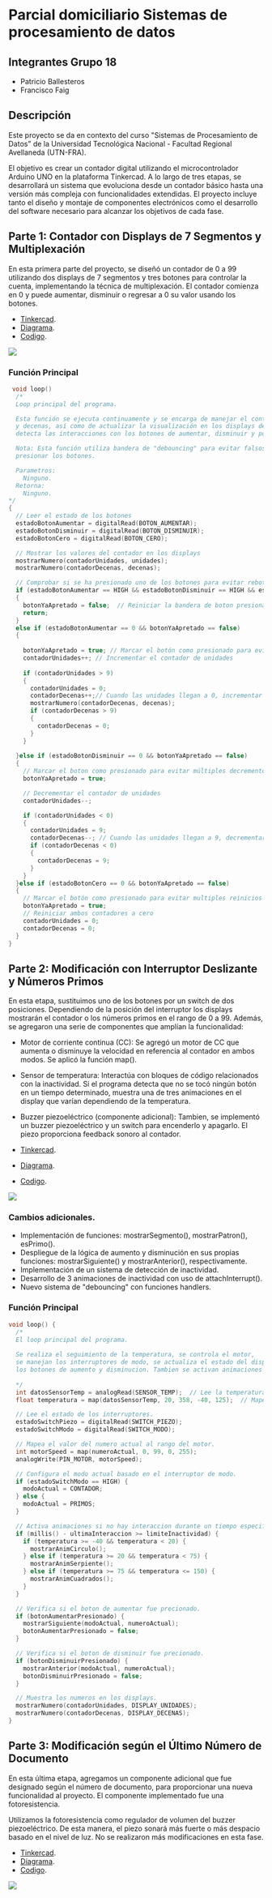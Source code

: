 # Parcial domiciliario Sistemas de procesamiento de datos

## Integrantes Grupo 18
- Patricio Ballesteros
- Francisco Faig 

## Descripción
Este proyecto se da en contexto del curso "Sistemas de Procesamiento de Datos" de la Universidad Tecnológica Nacional - Facultad Regional Avellaneda (UTN-FRA).

El objetivo es crear un contador digital utilizando el microcontrolador Arduino UNO en la plataforma Tinkercad. A lo largo de tres etapas, se desarrollará un sistema que evoluciona desde un contador básico hasta una versión más compleja con funcionalidades extendidas. El proyecto incluye tanto el diseño y montaje de componentes electrónicos como el desarrollo del software necesario para alcanzar los objetivos de cada fase.

## Parte 1: Contador con Displays de 7 Segmentos y Multiplexación
En esta primera parte del proyecto, se diseñó un contador de 0 a 99 utilizando dos displays de 7 segmentos y tres botones para controlar la cuenta, implementando la técnica de multiplexación. El contador comienza en 0 y puede aumentar, disminuir o regresar a 0 su valor usando los botones.

- [Tinkercad](https://www.tinkercad.com/things/8JuzkYb3aVi).
- [Diagrama](https://github.com/FranFaig/Parcial_domiciliario-SPD/blob/main/diagramas/Parte%201.pdf).
- [Codigo](https://github.com/FranFaig/Parcial_domiciliario-SPD/blob/main/codigo/Parte_1.txt).

![](https://github.com/FranFaig/Parcial_domiciliario-SPD/blob/main/imagenes/Parte_1.PNG)


### Función Principal
```c
 void loop()
  /*
  Loop principal del programa.

  Esta función se ejecuta continuamente y se encarga de manejar el contador de unidades
  y decenas, así como de actualizar la visualización en los displays de 7 segmentos. También
  detecta las interacciones con los botones de aumentar, disminuir y poner a cero.

  Nota: Esta función utiliza bandera de "debouncing" para evitar falsos positivos al
  presionar los botones.

  Parametros:
    Ninguno.
  Retorna:
    Ninguno.
*/
{
  // Leer el estado de los botones
  estadoBotonAumentar = digitalRead(BOTON_AUMENTAR);
  estadoBotonDisminuir = digitalRead(BOTON_DISMINUIR);
  estadoBotonCero = digitalRead(BOTON_CERO);

  // Mostrar los valores del contador en los displays
  mostrarNumero(contadorUnidades, unidades);
  mostrarNumero(contadorDecenas, decenas);

  // Comprobar si se ha presionado uno de los botones para evitar rebotes
  if (estadoBotonAumentar == HIGH && estadoBotonDisminuir == HIGH && estadoBotonCero == HIGH && botonYaApretado == true)
  {
    botonYaApretado = false;  // Reiniciar la bandera de boton presionado
    return;  
  }
  else if (estadoBotonAumentar == 0 && botonYaApretado == false)
  {
    
    botonYaApretado = true; // Marcar el botón como presionado para evitar multiples incrementos
    contadorUnidades++; // Incrementar el contador de unidades
    
    if (contadorUnidades > 9)
    {
      contadorUnidades = 0;
      contadorDecenas++;// Cuando las unidades llegan a 0, incrementar el contador de decenas
      mostrarNumero(contadorDecenas, decenas);
      if (contadorDecenas > 9)
      {
        contadorDecenas = 0;
      }
    }
    
  }else if (estadoBotonDisminuir == 0 && botonYaApretado == false)
  {
    // Marcar el boton como presionado para evitar múltiples decrementos
    botonYaApretado = true;

    // Decrementar el contador de unidades
    contadorUnidades--;

    if (contadorUnidades < 0) 
    {
      contadorUnidades = 9;
      contadorDecenas--; // Cuando las unidades llegan a 9, decrementar el contador de decenas
      if (contadorDecenas < 0)
      {
        contadorDecenas = 9;
      }
    }
  }else if (estadoBotonCero == 0 && botonYaApretado == false)
  {
    // Marcar el botón como presionado para evitar multiples reinicios
    botonYaApretado = true;
    // Reiniciar ambos contadores a cero
    contadorUnidades = 0;
    contadorDecenas = 0;
  }
}
```

## Parte 2: Modificación con Interruptor Deslizante y Números Primos
En esta etapa, sustituimos uno de los botones por un switch de dos posiciones. Dependiendo de la posición del interruptor los displays mostrarán el contador o los números primos en el rango de 0 a 99. Además, se agregaron una serie de componentes que amplían la funcionalidad:

- Motor de corriente continua (CC): Se agregó un motor de CC que aumenta o disminuye la velocidad en referencia al contador en ambos modos. Se aplicó la función map().
- Sensor de temperatura: Interactúa con bloques de código relacionados con la inactividad. Si el programa detecta que no se tocó ningún botón en un tiempo determinado, muestra una de tres animaciones en el display que varían dependiendo de la temperatura.
- Buzzer piezoeléctrico (componente adicional): Tambien, se implementó un buzzer piezoeléctrico y un switch para encenderlo y apagarlo. El piezo proporciona feedback sonoro al contador.

- [Tinkercad](https://www.tinkercad.com/things/giu3DfixEy2?sharecode=JLBI8ewCcy1uKQdBmG3tAXeHytqIhF4u6QK3HnRkYMQ).
- [Diagrama](https://github.com/FranFaig/Parcial_domiciliario-SPD/blob/main/diagramas/Parte%202.pdf).
- [Codigo](https://github.com/FranFaig/Parcial_domiciliario-SPD/blob/main/codigo/Parte_2.txt).

![](https://github.com/FranFaig/Parcial_domiciliario-SPD/blob/main/imagenes/Parte_2.PNG)

### Cambios adicionales.
- Implementación de funciones: mostrarSegmento(), mostrarPatron(), esPrimo().
- Despliegue de la lógica de aumento y disminución en sus propias funciones: mostrarSiguiente() y mostrarAnterior(), respectivamente.
- Implementación de un sistema de detección de inactividad.
- Desarrollo de 3 animaciones de inactividad con uso de attachInterrupt().
- Nuevo sistema de "debouncing" con funciones handlers.


### Función Principal
```c
void loop() {
  /*
  El loop principal del programa.
  
  Se realiza el seguimiento de la temperatura, se controla el motor,
  se manejan los interruptores de modo, se actualiza el estado del display, y se verifican
  los botones de aumento y disminucion. Tambien se activan animaciones si no hay interacciones.
  
  */
  int datosSensorTemp = analogRead(SENSOR_TEMP);  // Lee la temperatura desde el sensor.
  float temperatura = map(datosSensorTemp, 20, 358, -40, 125);  // Mapea el valor del sensor al rango de -40 a 125 grados.

  // Lee el estado de los interruptores.
  estadoSwitchPiezo = digitalRead(SWITCH_PIEZO);
  estadoSwitchModo = digitalRead(SWITCH_MODO);

  // Mapea el valor del numero actual al rango del motor.
  int motorSpeed = map(numeroActual, 0, 99, 0, 255);
  analogWrite(PIN_MOTOR, motorSpeed);

  // Configura el modo actual basado en el interruptor de modo.
  if (estadoSwitchModo == HIGH) {
    modoActual = CONTADOR;
  } else {
    modoActual = PRIMOS;
  }

  // Activa animaciones si no hay interaccion durante un tiempo especifico.
  if (millis() - ultimaInteraccion >= limiteInactividad) {
    if (temperatura >= -40 && temperatura < 20) {
      mostrarAnimCirculo();
    } else if (temperatura >= 20 && temperatura < 75) {
      mostrarAnimSerpiente();
    } else if (temperatura >= 75 && temperatura <= 150) {
      mostrarAnimCuadrados();
    }
  }

  // Verifica si el boton de aumentar fue precionado.
  if (botonAumentarPresionado) {
    mostrarSiguiente(modoActual, numeroActual);
    botonAumentarPresionado = false;
  }

  // Verifica si el boton de disminuir fue precionado.
  if (botonDisminuirPresionado) {
    mostrarAnterior(modoActual, numeroActual);
    botonDisminuirPresionado = false;
  }

  // Muestra los numeros en los displays.
  mostrarNumero(contadorUnidades, DISPLAY_UNIDADES);
  mostrarNumero(contadorDecenas, DISPLAY_DECENAS);
}
```

## Parte 3: Modificación según el Último Número de Documento
En esta última etapa, agregamos un componente adicional que fue designado según el número de documento, para proporcionar una nueva funcionalidad al proyecto. El componente implementado fue una fotoresistencia.

Utilizamos la fotoresistencia como regulador de volumen del buzzer piezoeléctrico. De esta manera, el piezo sonará más fuerte o más despacio basado en el nivel de luz. 
No se realizaron más modificaciones en esta fase.


- [Tinkercad](https://www.tinkercad.com/things/e3zn10geIr3).
- [Diagrama](https://github.com/FranFaig/Parcial_domiciliario-SPD/blob/main/diagramas/Parte%203%20.pdf).
- [Codigo](https://github.com/FranFaig/Parcial_domiciliario-SPD/blob/main/codigo/Parte_3.txt).

![](https://github.com/FranFaig/Parcial_domiciliario-SPD/blob/main/imagenes/Parte_3.PNG)


